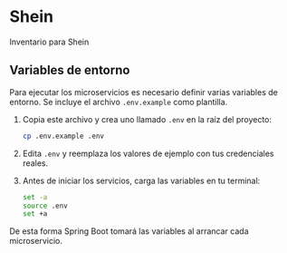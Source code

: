 # Shein
Inventario para Shein

## Variables de entorno
Para ejecutar los microservicios es necesario definir varias variables de entorno. Se incluye el archivo `.env.example` como plantilla.

1. Copia este archivo y crea uno llamado `.env` en la raíz del proyecto:
   
   ```bash
   cp .env.example .env
   ```

2. Edita `.env` y reemplaza los valores de ejemplo con tus credenciales reales.
3. Antes de iniciar los servicios, carga las variables en tu terminal:

   ```bash
   set -a
   source .env
   set +a
   ```

De esta forma Spring Boot tomará las variables al arrancar cada microservicio.
